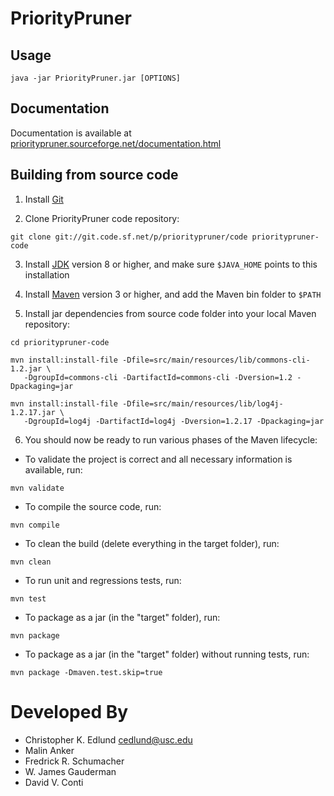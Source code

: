 PriorityPruner
==============

Usage
-----
`java -jar PriorityPruner.jar [OPTIONS]`


Documentation
-------------
Documentation is available at [prioritypruner.sourceforge.net/documentation.html](prioritypruner.sourceforge.net/documentation.html)


Building from source code
-------------------------

1) Install [Git](https://git-scm.com/)

2) Clone PriorityPruner code repository:

`git clone git://git.code.sf.net/p/prioritypruner/code prioritypruner-code`

3) Install [JDK](http://www.oracle.com/technetwork/java/javase/downloads/index.html) version 8 or higher, and make sure `$JAVA_HOME` points to this installation

4) Install [Maven](https://maven.apache.org/) version 3 or higher, and add the Maven bin folder to `$PATH`

5) Install jar dependencies from source code folder into your local Maven repository:

```
cd prioritypruner-code

mvn install:install-file -Dfile=src/main/resources/lib/commons-cli-1.2.jar \
   -DgroupId=commons-cli -DartifactId=commons-cli -Dversion=1.2 -Dpackaging=jar
   
mvn install:install-file -Dfile=src/main/resources/lib/log4j-1.2.17.jar \
   -DgroupId=log4j -DartifactId=log4j -Dversion=1.2.17 -Dpackaging=jar
```

6) You should now be ready to run various phases of the Maven lifecycle:

- To validate the project is correct and all necessary information is available, run:

`mvn validate`

- To compile the source code, run:

`mvn compile`

- To clean the build (delete everything in the target folder), run:

`mvn clean`

- To run unit and regressions tests, run:

`mvn test`

- To package as a jar (in the "target" folder), run:

`mvn package`


- To package as a jar (in the "target" folder) without running tests, run:

`mvn package -Dmaven.test.skip=true`

Developed By
============
 * Christopher K. Edlund [cedlund@usc.edu](mailto:cedlund@usc.edu)
 * Malin Anker
 * Fredrick R. Schumacher
 * W. James Gauderman
 * David V. Conti
 

